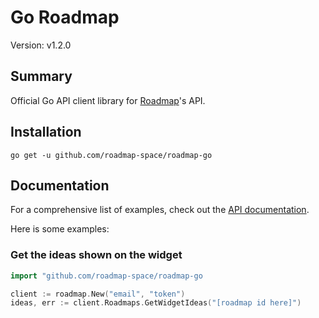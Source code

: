 # Go Roadmap

Version: v1.2.0

## Summary

Official Go API client library for [Roadmap](https://roadmap.space)'s API.

## Installation

```shell
go get -u github.com/roadmap-space/roadmap-go
```

## Documentation

For a comprehensive list of examples, check out the [API documentation](http://api.roadmap.space).

Here is some examples:

### Get the ideas shown on the widget

```go
import "github.com/roadmap-space/roadmap-go

client := roadmap.New("email", "token")
ideas, err := client.Roadmaps.GetWidgetIdeas("[roadmap id here]")
```